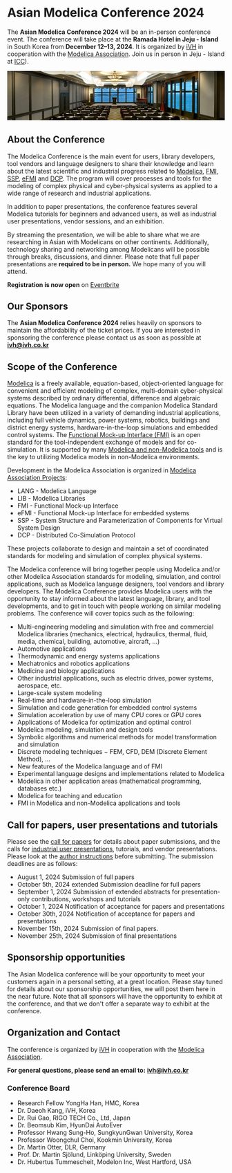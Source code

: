 # Asian Modelica Conference 2024

The **Asian Modelica Conference 2024** will be an in-person conference event. The conference will take place at the **Ramada Hotel in Jeju - Island** in South Korea from **December 12–13, 2024**. It is organized by [iVH](http://www.ivh.co.kr/) in cooperation with the [Modelica Association](https://modelica.org/association/). Join us in person in Jeju - Island at [ICC](http://www.iccjeju.co.kr/)).

![](Ramada.jpg)

## About the Conference

The Modelica Conference is the main event for users, library developers, tool vendors and language designers to share their knowledge and learn about the latest scientific and industrial progress related to [Modelica](/), [FMI](https://fmi-standard.org/), [SSP](https://ssp-standard.org/), [eFMI](http://efmi-standard.org/) and [DCP](https://dcp-standard.org/).
The program will cover processes and tools for the modeling of complex physical and cyber-physical systems as applied to a wide range of research and industrial applications.

In addition to paper presentations, the conference features several Modelica tutorials for beginners and advanced users, as well as industrial user presentations, vendor sessions, and an exhibition.  

By streaming the presentation, we will be able to share what we are researching in Asian with Modelicans on other continents. Additionally, technology sharing and networking among Modelicans will be possible through breaks, discussions, and dinner. Please note that full paper presentations are **required to be in person.**
We hope many of you will attend.

**Registration is now open** on [Eventbrite](https://www.eventbrite.com/o/modelica-association-ivh-89743647663)


<!-- We are looking forward to seeing you in Dallas. As a first for a Modelica conference, we are planning to organize a **Modelica-oriented job fair** at the in-person event in Dallas that gives a unique opportunity for employers, students about to graduate, and Modelica practitioners to get to know each other. More details will be forthcoming at this site as the conference date comes closer.   -->

## Our Sponsors

The **Asian Modelica Conference 2024** relies heavily on sponsors to maintain the affordability of the ticket prices. If you are interested in sponsoring the conference please contact us as soon as possible at **[ivh@ivh.co.kr](mailto:ivh@ivh.co.kr)** 

<!-- Please visit our [Sponsor page](https://2022.american.conference.modelica.org/Sponsors.html), and also take the time to check out the sponsor exhibition at the conference. -->

## Scope of the Conference

[Modelica](/) is a freely available, equation-based, object-oriented language for convenient and efficient modeling of complex, multi-domain cyber-physical systems described by ordinary differential, difference and algebraic equations. The Modelica language and the companion Modelica Standard Library have been utilized in a variety of demanding industrial applications, including full vehicle dynamics, power systems, robotics, buildings and district energy systems, hardware-in-the-loop simulations and embedded control systems. The [Functional Mock-up Interface (FMI)](https://www.fmi-standard.org/) is an open standard for the tool-independent exchange of models and for co-simulation. It is supported by many [Modelica and non-Modelica tools](/tools/) and is the key to utilizing Modelica models in non-Modelica environments.

Development in the Modelica Association is organized in [Modelica Association Projects](/association/#modelica-association-projects):

- LANG - Modelica Language
- LIB - Modelica Libraries
- FMI - Functional Mock-up Interface
- eFMI - Functional Mock-up Interface for embedded systems
- SSP - System Structure and Parameterization of Components for Virtual System Design
- DCP - Distributed Co-Simulation Protocol

These projects collaborate to design and maintain a set of coordinated standards for modeling and simulation of complex physical systems.

The Modelica conference will bring together people using Modelica and/or other Modelica Association standards for modeling, simulation, and control applications, such as Modelica language designers, tool vendors and library developers. The Modelica Conference provides Modelica users with the opportunity to stay informed about the latest language, library, and tool developments, and to get in touch with people working on similar modeling problems. The conference will cover topics such as the following:
- Multi-engineering modeling and simulation with free and commercial Modelica libraries (mechanics, electrical, hydraulics, thermal, fluid, media, chemical, building, automotive, aircraft, ...)
- Automotive applications
- Thermodynamic and energy systems applications
- Mechatronics and robotics applications
- Medicine and biology applications
- Other industrial applications, such as electric drives, power systems, aerospace, etc.
- Large-scale system modeling
- Real-time and hardware-in-the-loop simulation
- Simulation and code generation for embedded control systems
- Simulation acceleration by use of many CPU cores or GPU cores
- Applications of Modelica for optimization and optimal control
- Modelica modeling, simulation and design tools
- Symbolic algorithms and numerical methods for model transformation and simulation
- Discrete modeling techniques − FEM, CFD, DEM (Discrete Element Method), ...
- New features of the Modelica language and of FMI
- Experimental language designs and implementations related to Modelica
- Modelica in other application areas (mathematical programming, databases etc.)
- Modelica for teaching and education
- FMI in Modelica and non-Modelica applications and tools

## Call for papers, user presentations and tutorials

Please see the [call for papers](call2024) for details about paper submissions, and the calls for [industrial user presentations](call2024), tutorials, and vendor presentations. Please look at the [author instructions](authors) before submitting. The submission deadlines are as follows:  

- August 1, 2024 Submission of full papers
- October 5th, 2024 extended Submission deadline for full papers
-	September 1, 2024 Submission of extended abstracts for presentation-only contributions, workshops and tutorials
-	October 1, 2024 Notification of acceptance for papers and presentations
-	October 30th, 2024 Notification of acceptance for papers and presentations
-	November 15th, 2024 Submission of final papers.
-	November 25th, 2024 Submission of final presentations


## Sponsorship opportunities

The Asian Modelica conference will be your opportunity to meet your customers again in a personal setting, at a great location. Please stay tuned for details about our sponsorship opportunities, we will post them here in the near future. Note that all sponsors will have the opportunity to exhibit at the conference, and that we don't offer a separate way to exhibit at the conference.  

## Organization and Contact

The conference is organized by [iVH](http://www.ivh.co.kr/) in cooperation with the [Modelica Association](https://modelica.org/association/).

**For general questions, please send an email to:** **[ivh@ivh.co.kr](mailto:ivh@ivh.co.kr)** 

### Conference Board

- Research Fellow YongHa Han, HMC, Korea
- Dr. Daeoh Kang, iVH, Korea
- Dr. Rui Gao, RIGO TECH Co., Ltd, Japan
- Dr. Beomsub Kim, HyunDai AutoEver
- Professor Hwang Sung-Ho, SungkyunGwan University, Korea
- Professor Woongchul Choi, Kookmin University, Korea
- Dr. Martin Otter, DLR, Germany
- Prof. Dr. Martin Sjölund, Linköping University, Sweden
- Dr. Hubertus Tummescheit, Modelon Inc, West Hartford, USA

